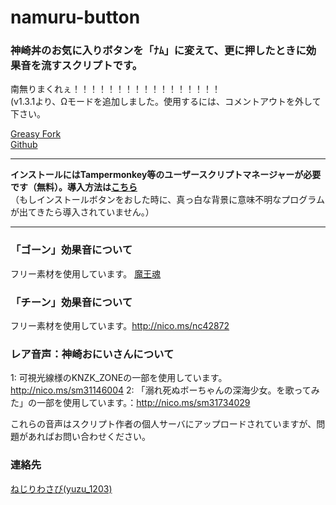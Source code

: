 # namuru-button
### 神崎丼のお気に入りボタンを「ﾅﾑ」に変えて、更に押したときに効果音を流すスクリプトです。
南無りまくれぇ！！！！！！！！！！！！！！！！！     
(v1.3.1より、Ωモードを追加しました。使用するには、コメントアウトを外して下さい。


[Greasy Fork](https://greasyfork.org/ja/scripts/32694-namuru-button)   
[Github](https://github.com/yuzulabo/namuru-button)
___________________________
__インストールにはTampermonkey等のユーザースクリプトマネージャーが必要です（無料）。導入方法は[こちら](https://greasyfork.org/ja/help/installing-user-scripts)__    
（もしインストールボタンをおした時に、真っ白な背景に意味不明なプログラムが出てきたら導入されていません。）
___________________________

### 「ゴーン」効果音について
フリー素材を使用しています。 [魔王魂](http://maoudamashii.jokersounds.com/)

### 「チーン」効果音について
フリー素材を使用しています。http://nico.ms/nc42872

### レア音声：神崎おにいさんについて
1: 可視光線様のKNZK_ZONEの一部を使用しています。http://nico.ms/sm31146004
2: 「溺れ死ぬボーちゃんの深海少女。を歌ってみた」の一部を使用しています。：http://nico.ms/sm31734029


これらの音声はスクリプト作者の個人サーバにアップロードされていますが、問題があればお問い合わせください。

### 連絡先
[ねじりわさび(yuzu_1203)](https://knzkoniisan.m.to/@y)
